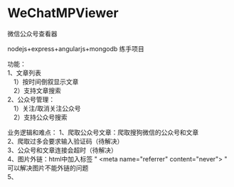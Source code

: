 # WeChatMPViewer
微信公众号查看器<br/>

nodejs+express+angularjs+mongodb 练手项目<br/>

功能：<br/>
1、文章列表<br/>
    &emsp;1）按时间倒叙显示文章<br/>
    &emsp;2）支持文章搜索<br/>
2、公众号管理：<br/>
    &emsp;1）关注/取消关注公众号<br/>
    &emsp;2）支持公众号搜索<br/>

业务逻辑和难点：
1、爬取公众号文章：爬取搜狗微信的公众号和文章<br/>
2、爬取过多会要求输入验证码（待解决）<br/>
3、公众号和文章连接会超时（待解决）<br/>
4、图片外链：html中加入标签 " &lt;meta name="referrer" content="never"&gt; " 可以解决图片不能外链的问题<br/>
5、